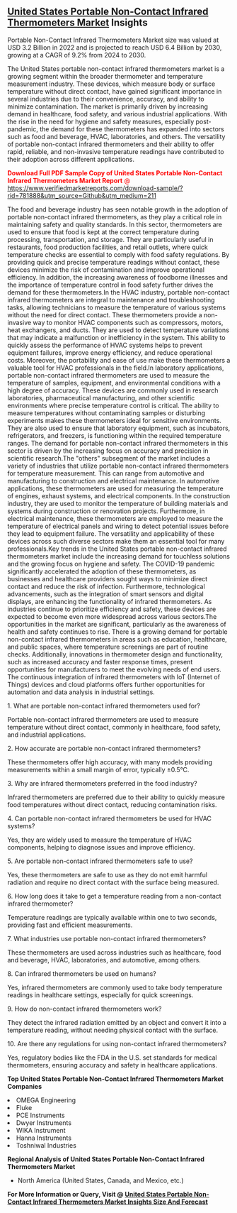 <h2><a href="https://www.verifiedmarketreports.com/download-sample/?rid=781888&amp;utm_source=Github&amp;utm_medium=211" target="_blank">United States Portable Non-Contact Infrared Thermometers Market</a> Insights</h2><p>Portable Non-Contact Infrared Thermometers Market size was valued at USD 3.2 Billion in 2022 and is projected to reach USD 6.4 Billion by 2030, growing at a CAGR of 9.2% from 2024 to 2030.</p><p><p>The United States portable non-contact infrared thermometers market is a growing segment within the broader thermometer and temperature measurement industry. These devices, which measure body or surface temperature without direct contact, have gained significant importance in several industries due to their convenience, accuracy, and ability to minimize contamination. The market is primarily driven by increasing demand in healthcare, food safety, and various industrial applications. With the rise in the need for hygiene and safety measures, especially post-pandemic, the demand for these thermometers has expanded into sectors such as food and beverage, HVAC, laboratories, and others. The versatility of portable non-contact infrared thermometers and their ability to offer rapid, reliable, and non-invasive temperature readings have contributed to their adoption across different applications. <p><span class=""><span style="color: #ff0000;"><strong>Download Full PDF Sample Copy of United States Portable Non-Contact Infrared Thermometers Market Report</strong> @ </span><a href="https://www.verifiedmarketreports.com/download-sample/?rid=781888&amp;utm_source=Github&amp;utm_medium=211" target="_blank">https://www.verifiedmarketreports.com/download-sample/?rid=781888&amp;utm_source=Github&amp;utm_medium=211</a></span></p>The food and beverage industry has seen notable growth in the adoption of portable non-contact infrared thermometers, as they play a critical role in maintaining safety and quality standards. In this sector, thermometers are used to ensure that food is kept at the correct temperature during processing, transportation, and storage. They are particularly useful in restaurants, food production facilities, and retail outlets, where quick temperature checks are essential to comply with food safety regulations. By providing quick and precise temperature readings without contact, these devices minimize the risk of contamination and improve operational efficiency. In addition, the increasing awareness of foodborne illnesses and the importance of temperature control in food safety further drives the demand for these thermometers.In the HVAC industry, portable non-contact infrared thermometers are integral to maintenance and troubleshooting tasks, allowing technicians to measure the temperature of various systems without the need for direct contact. These thermometers provide a non-invasive way to monitor HVAC components such as compressors, motors, heat exchangers, and ducts. They are used to detect temperature variations that may indicate a malfunction or inefficiency in the system. This ability to quickly assess the performance of HVAC systems helps to prevent equipment failures, improve energy efficiency, and reduce operational costs. Moreover, the portability and ease of use make these thermometers a valuable tool for HVAC professionals in the field.In laboratory applications, portable non-contact infrared thermometers are used to measure the temperature of samples, equipment, and environmental conditions with a high degree of accuracy. These devices are commonly used in research laboratories, pharmaceutical manufacturing, and other scientific environments where precise temperature control is critical. The ability to measure temperatures without contaminating samples or disturbing experiments makes these thermometers ideal for sensitive environments. They are also used to ensure that laboratory equipment, such as incubators, refrigerators, and freezers, is functioning within the required temperature ranges. The demand for portable non-contact infrared thermometers in this sector is driven by the increasing focus on accuracy and precision in scientific research.The "others" subsegment of the market includes a variety of industries that utilize portable non-contact infrared thermometers for temperature measurement. This can range from automotive and manufacturing to construction and electrical maintenance. In automotive applications, these thermometers are used for measuring the temperature of engines, exhaust systems, and electrical components. In the construction industry, they are used to monitor the temperature of building materials and systems during construction or renovation projects. Furthermore, in electrical maintenance, these thermometers are employed to measure the temperature of electrical panels and wiring to detect potential issues before they lead to equipment failure. The versatility and applicability of these devices across such diverse sectors make them an essential tool for many professionals.Key trends in the United States portable non-contact infrared thermometers market include the increasing demand for touchless solutions and the growing focus on hygiene and safety. The COVID-19 pandemic significantly accelerated the adoption of these thermometers, as businesses and healthcare providers sought ways to minimize direct contact and reduce the risk of infection. Furthermore, technological advancements, such as the integration of smart sensors and digital displays, are enhancing the functionality of infrared thermometers. As industries continue to prioritize efficiency and safety, these devices are expected to become even more widespread across various sectors.The opportunities in the market are significant, particularly as the awareness of health and safety continues to rise. There is a growing demand for portable non-contact infrared thermometers in areas such as education, healthcare, and public spaces, where temperature screenings are part of routine checks. Additionally, innovations in thermometer design and functionality, such as increased accuracy and faster response times, present opportunities for manufacturers to meet the evolving needs of end users. The continuous integration of infrared thermometers with IoT (Internet of Things) devices and cloud platforms offers further opportunities for automation and data analysis in industrial settings.<p>1. What are portable non-contact infrared thermometers used for?</p><p>Portable non-contact infrared thermometers are used to measure temperature without direct contact, commonly in healthcare, food safety, and industrial applications.</p><p>2. How accurate are portable non-contact infrared thermometers?</p><p>These thermometers offer high accuracy, with many models providing measurements within a small margin of error, typically ±0.5°C.</p><p>3. Why are infrared thermometers preferred in the food industry?</p><p>Infrared thermometers are preferred due to their ability to quickly measure food temperatures without direct contact, reducing contamination risks.</p><p>4. Can portable non-contact infrared thermometers be used for HVAC systems?</p><p>Yes, they are widely used to measure the temperature of HVAC components, helping to diagnose issues and improve efficiency.</p><p>5. Are portable non-contact infrared thermometers safe to use?</p><p>Yes, these thermometers are safe to use as they do not emit harmful radiation and require no direct contact with the surface being measured.</p><p>6. How long does it take to get a temperature reading from a non-contact infrared thermometer?</p><p>Temperature readings are typically available within one to two seconds, providing fast and efficient measurements.</p><p>7. What industries use portable non-contact infrared thermometers?</p><p>These thermometers are used across industries such as healthcare, food and beverage, HVAC, laboratories, and automotive, among others.</p><p>8. Can infrared thermometers be used on humans?</p><p>Yes, infrared thermometers are commonly used to take body temperature readings in healthcare settings, especially for quick screenings.</p><p>9. How do non-contact infrared thermometers work?</p><p>They detect the infrared radiation emitted by an object and convert it into a temperature reading, without needing physical contact with the surface.</p><p>10. Are there any regulations for using non-contact infrared thermometers?</p><p>Yes, regulatory bodies like the FDA in the U.S. set standards for medical thermometers, ensuring accuracy and safety in healthcare applications.</p></p><p><strong>Top United States Portable Non-Contact Infrared Thermometers Market Companies</strong></p><div data-test-id=""><p><li>OMEGA Engineering</li><li> Fluke</li><li> PCE Instruments</li><li> Dwyer Instruments</li><li> WIKA Instrument</li><li> Hanna Instruments</li><li> Toshniwal Industries</li></p><div><strong>Regional Analysis of&nbsp;United States Portable Non-Contact Infrared Thermometers Market</strong></div><ul><li dir="ltr"><p dir="ltr">North America&nbsp;(United States, Canada, and Mexico, etc.)</p></li></ul><p><strong>For More Information or Query, Visit @&nbsp;</strong><strong><a href="https://www.verifiedmarketreports.com/product/portable-non-contact-infrared-thermometers-market/?utm_source=Github&amp;utm_medium=211" target="_blank">United States Portable Non-Contact Infrared Thermometers Market Insights Size And Forecast</a></strong></p></div>
